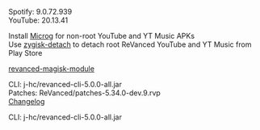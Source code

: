 Spotify: 9.0.72.939  
YouTube: 20.13.41  

Install [Microg](https://github.com/ReVanced/GmsCore/releases) for non-root YouTube and YT Music APKs  
Use [zygisk-detach](https://github.com/j-hc/zygisk-detach) to detach root ReVanced YouTube and YT Music from Play Store  

[revanced-magisk-module](https://github.com/j-hc/revanced-magisk-module)
  
CLI: j-hc/revanced-cli-5.0.0-all.jar  
Patches: ReVanced/patches-5.34.0-dev.9.rvp  
[Changelog](https://github.com/ReVanced/revanced-patches/releases/tag/v5.34.0-dev.9)

CLI: j-hc/revanced-cli-5.0.0-all.jar    
